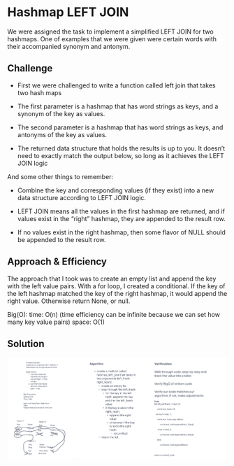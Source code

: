 # Hashmap LEFT JOIN

We were assigned the task to implement a simplified LEFT JOIN for two hashmaps. One of examples that we were given were certain words with their accompanied synonym and antonym.

## Challenge

- First we were challenged to write a function called left join that takes two hash maps

- The first parameter is a hashmap that has word strings as keys, and a synonym of the key as values.

- The second parameter is a hashmap that has word strings as keys, and antonyms of the key as values.

- The returned data structure that holds the results is up to you. It doesn’t need to exactly match the output below, so long as it achieves the LEFT JOIN logic

And some other things to remember:

- Combine the key and corresponding values (if they exist) into a new data structure according to LEFT JOIN logic.

- LEFT JOIN means all the values in the first hashmap are returned, and if values exist in the “right” hashmap, they are appended to the result row.

- If no values exist in the right hashmap, then some flavor of NULL should be appended to the result row.

## Approach & Efficiency

The approach that I took was to create an empty list and append the key with the left value pairs. With a for loop, I created a conditional. If the key of the left hashmap matched the key of the right hashmap, it would append the right value. Otherwise return None, or null.

Big(O):
time: O(n) (time efficiency can be infinite because we can set how many key value pairs)
space: O(1)

## Solution

![White Board](./images/whiteboard.png)
